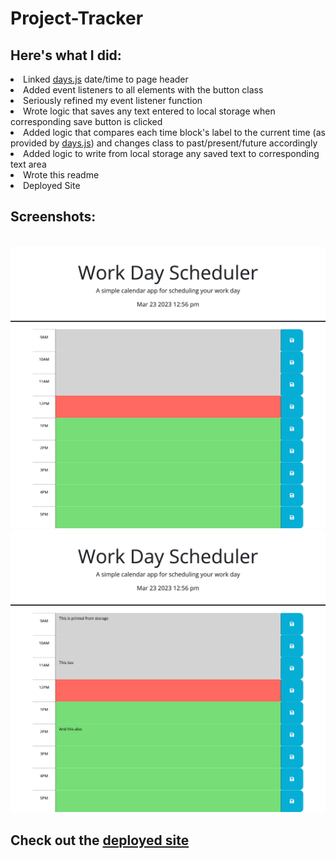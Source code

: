 # Project-Tracker

## Here's what I did: 

<li> Linked <a href = "https://days.JS">days.js</a> date/time to page header
<li> Added event listeners to all elements with the button class
<li> Seriously refined my event listener function
<li> Wrote logic that saves any text entered to local storage when corresponding save button is clicked
<li> Added logic that compares each time block's label to the current time (as provided by <a href = "https://days.JS">days.js</a>) and changes class to past/present/future accordingly
<li> Added logic to write from local storage any saved text to corresponding text area
<li> Wrote this readme
<li> Deployed Site

<br>

## Screenshots:

<br>
<img src=assets/screenshots/no-saved-entries.png>
<img src=assets/screenshots/with-saved-entries.png>

<br>

## Check out the <a href="https://cheloe.github.io/Project-Tracker/"> deployed site </a>